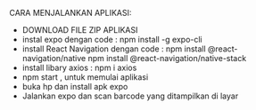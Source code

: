 CARA MENJALANKAN APLIKASI:
- DOWNLOAD FILE ZIP APLIKASI
- instal expo dengan code : npm install -g expo-cli
- install React Navigation dengan code :
    npm install @react-navigation/native
    npm install @react-navigation/native-stack
- install libary axios : npm i axios
- npm start , untuk memulai aplikasi
- buka hp dan install apk expo
- Jalankan expo dan scan barcode yang ditampilkan di layar

